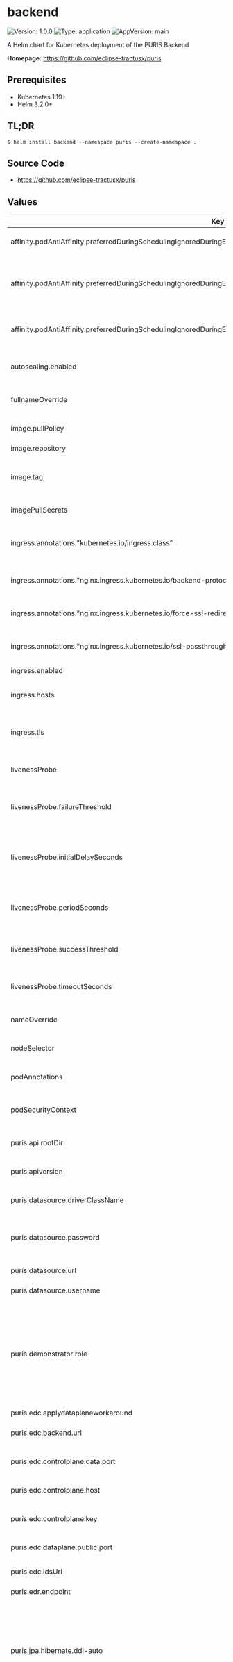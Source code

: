 # backend

![Version: 1.0.0](https://img.shields.io/badge/Version-1.0.0-informational?style=flat-square) ![Type: application](https://img.shields.io/badge/Type-application-informational?style=flat-square) ![AppVersion: main](https://img.shields.io/badge/AppVersion-main-informational?style=flat-square)

A Helm chart for Kubernetes deployment of the PURIS Backend

**Homepage:** <https://github.com/eclipse-tractusx/puris>

## Prerequisites
- Kubernetes 1.19+
- Helm 3.2.0+

## TL;DR
```shell
$ helm install backend --namespace puris --create-namespace .
```

## Source Code

* <https://github.com/eclipse-tractusx/puris>

## Values

| Key | Type | Default | Description |
|-----|------|---------|-------------|
| affinity.podAntiAffinity.preferredDuringSchedulingIgnoredDuringExecution | list | `[{"podAffinityTerm":{"labelSelector":{"matchExpressions":[{"key":"app.kubernetes.io/name","operator":"DoesNotExist"}]},"topologyKey":"kubernetes.io/hostname"},"weight":100}]` | Rules for the scheduler to find a pod |
| affinity.podAntiAffinity.preferredDuringSchedulingIgnoredDuringExecution[0].podAffinityTerm.labelSelector.matchExpressions | list | `[{"key":"app.kubernetes.io/name","operator":"DoesNotExist"}]` | Matching Expressions as key and operators for the pod affinity |
| affinity.podAntiAffinity.preferredDuringSchedulingIgnoredDuringExecution[0].podAffinityTerm.topologyKey | string | `"kubernetes.io/hostname"` | Topology key of the Kubernetes cluster |
| autoscaling.enabled | bool | `false` | Enable or disable the autoscaling of pods |
| fullnameOverride | string | `""` | Possibility to override the fullname |
| image.pullPolicy | string | `"IfNotPresent"` | THe policy for the image pull process |
| image.repository | string | `"tractusx/app-puris-backend"` |  |
| image.tag | string | `""` | Overrides the image tag whose default is the chart appVersion. |
| imagePullSecrets | list | `[]` | List of used secrets |
| ingress.annotations."kubernetes.io/ingress.class" | string | `"nginx"` | Kubernetes Ingress class annotation for direct bindings |
| ingress.annotations."nginx.ingress.kubernetes.io/backend-protocol" | string | `"HTTP"` | The backend protocol type (e.g. HTTP) |
| ingress.annotations."nginx.ingress.kubernetes.io/force-ssl-redirect" | string | `"true"` | Force redirects from HTTP to HTTPS |
| ingress.annotations."nginx.ingress.kubernetes.io/ssl-passthrough" | string | `"true"` | Pass SSL traffic to the backend ports |
| ingress.enabled | bool | `false` | Enable the Ingress |
| ingress.hosts | list | `[{"host":"puris-backend.net","paths":[{"path":"/","pathType":"ImplementationSpecific"}]}]` | Hosts for the Ingress controller |
| ingress.tls | list | `[{"hosts":["puris-backend.net"],"secretName":"tls-secret"}]` | TLS certificates for the Ingress controller |
| livenessProbe | object | `{"failureThreshold":3,"initialDelaySeconds":250,"periodSeconds":25,"successThreshold":1,"timeoutSeconds":1}` | Checks whether a pod is alive or not |
| livenessProbe.failureThreshold | int | `3` | Number of failures (threshold) for a liveness probe |
| livenessProbe.initialDelaySeconds | int | `250` | Delay in seconds after which an initial liveness probe is checked |
| livenessProbe.periodSeconds | int | `25` | Wait time in seconds between liveness probes |
| livenessProbe.successThreshold | int | `1` | Number of trys until a pod is marked alive |
| livenessProbe.timeoutSeconds | int | `1` | Timeout in seconds of the liveness probe |
| nameOverride | string | `""` | Possibility to override the name |
| nodeSelector | object | `{}` | Constrains for the node selector |
| podAnnotations | object | `{}` | Annotations added to a running pod |
| podSecurityContext | object | `{}` | Added security contexts for a pod |
| puris.api.rootDir | string | `"/catena"` | The root directory of the API |
| puris.apiversion | string | `"1.0.0"` | Current version of the puris API |
| puris.datasource.driverClassName | string | `"org.hsqldb.jdbc.JDBCDriver"` | Driver class name of the database |
| puris.datasource.password | string | `nil` | Password for the database user. Do not set a password! |
| puris.datasource.url | string | `"jdbc:hsqldb:mem:testdb;DB_CLOSE_DELAY=-1"` | URL of the database |
| puris.datasource.username | string | `"sa"` | Username of the database |
| puris.demonstrator.role | string | `nil` | Current role of the PURIS demonstrator. Default value should be empty. Can be set to "customer" or "supplier" to enable demonstration setup |
| puris.edc.applydataplaneworkaround | bool | `true` |  |
| puris.edc.backend.url | string | `"http://172.17.0.2:32084"` | URL of the EDC backend service |
| puris.edc.controlplane.data.port | int | `30091` | Data port of the EDC control plane |
| puris.edc.controlplane.host | string | `"172.17.0.2"` | IP address of the EDC control plane |
| puris.edc.controlplane.key | string | `""` | Key for the EDC control plane |
| puris.edc.dataplane.public.port | int | `30784` | Public port of the EDC data plane |
| puris.edc.idsUrl | string | `"http://plato-controlplane:8084/api/v1/ids"` | Own IDS URL of the EDC |
| puris.edr.endpoint | string | `"${my.base.url}:${server.port}/catena/edrendpoint"` | Endpoint for EDR |
| puris.jpa.hibernate.ddl-auto | string | `"create"` | Initialises SQL database with Hibernate property "create" to allow Hibernate to first drop all tables and then create new ones |
| puris.jpa.properties.hibernate.enable_lazy_load_no_trans | bool | `true` | Enables "Lazy load no trans" property to fetch of each lazy entity to open a temporary session and run inside a separate transaction |
| puris.minikube.ip | string | `"host.minikube.internal"` | IP of minikube for the EDC configuration |
| puris.my.base.url | string | `"http://localhost"` | Own base URL |
| puris.own.bpnl | string | `"BPNL1234567890ZZ"` | Own BPNL of the EDC |
| puris.own.bpns | string | `"BPNS1234567890ZZ"` | Own BPNS of the EDC |
| puris.own.edr.deletiontimer | int | `2` | Number of minutes before received authentication data of a consumer pull is removed from memory |
| puris.request.apiassetid | string | `"product-stock-request-api"` | Asset ID for request API |
| puris.request.serverendpoint | string | `"${my.base.url}:${server.port}/catena/product-stock/request"` | Endpoint of server for request |
| puris.response.apiassetid | string | `"product-stock-response-api"` | Asset ID for response API |
| puris.response.serverendpoint | string | `"${my.base.url}:${server.port}/catena/product-stock/response"` | Endpoint of server for response |
| readinessProbe | object | `{"failureThreshold":3,"initialDelaySeconds":250,"periodSeconds":25,"successThreshold":1,"timeoutSeconds":1}` | Checks if the pod is fully ready to operate |
| readinessProbe.failureThreshold | int | `3` | Number of failures (threshold) for a readiness probe |
| readinessProbe.initialDelaySeconds | int | `250` | Delay in seconds after which an initial readiness probe is checked |
| readinessProbe.periodSeconds | int | `25` | Wait time in seconds between readiness probes |
| readinessProbe.successThreshold | int | `1` | Number of trys until a pod is marked ready |
| readinessProbe.timeoutSeconds | int | `1` | Timeout in seconds of the readiness probe |
| replicaCount | int | `1` | Number of replicas of the Kubernetes deployment |
| resources.limits | object | `{"cpu":"2000m","memory":"2048Mi"}` | Maximum resource limits of CPU und memory |
| resources.requests | object | `{"cpu":"1000m","memory":"2048Mi"}` | Minimum requested resources for CPU und memory |
| securityContext | object | `{"allowPrivilegeEscalation":false,"runAsGroup":3000,"runAsNonRoot":true,"runAsUser":1000}` | Security configurations |
| securityContext.allowPrivilegeEscalation | bool | `false` | Get more privileges than the parent process |
| securityContext.runAsGroup | int | `3000` | Configures the group id of a user for a run |
| securityContext.runAsNonRoot | bool | `true` | Configures the non-root privileges for a run |
| securityContext.runAsUser | int | `1000` | Configures the user id for a run |
| service.port | int | `8081` | The port of the service |
| service.type | string | `"NodePort"` | Type of the service |
| serviceAccount.annotations | object | `{}` | Annotations to add to the service account |
| serviceAccount.create | bool | `true` | Specifies whether a service account should be created |
| serviceAccount.name | string | `""` | The name of the service account to use. If not set and create is true, a name is generated using the fullname template |
| tolerations | list | `[]` | Constrains for tolerations |

----------------------------------------------
Autogenerated from chart metadata using [helm-docs v1.11.2](https://github.com/norwoodj/helm-docs/releases/v1.11.2)
